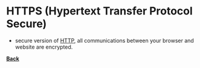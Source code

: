 # HTTPS (Hypertext Transfer Protocol Secure)
- secure version of [HTTP](HTTP.md), all communications between your browser and website are encrypted.

**[Back](WEBDEVintro.md)**